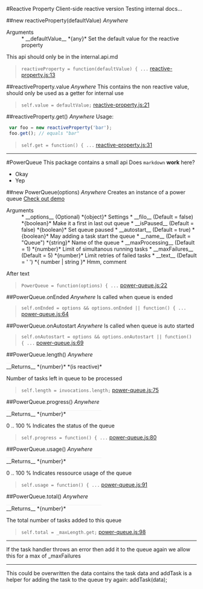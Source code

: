 #Reactive Property
Client-side reactive version
Testing internal docs...

##new reactiveProperty(defaultValue)    *Anywhere*
<dl>
<dt>Arguments</dt>
<dd>* __defaultValue__  *{any}*
Set the default value for the reactive property
</dd>
</dl>
This api should only be in the internal.api.md

> ```reactiveProperty = function(defaultValue) { ...``` [reactive-property.js:13](reactive-property.js#L13)

##reactiveProperty.value    *Anywhere*
This contains the non reactive value, should only be used as a getter for
internal use

> ```self.value = defaultValue;``` [reactive-property.js:21](reactive-property.js#L21)

##reactiveProperty.get()    *Anywhere*
Usage:
```js
 var foo = new reactiveProperty('bar');
 foo.get(); // equals "bar"
```

> ```self.get = function() { ...``` [reactive-property.js:31](reactive-property.js#L31)


---
#PowerQueue
This package contains a small api
Does `markdown` __work__ here?
* Okay
* Yep

##new PowerQueue(options)    *Anywhere*
Creates an instance of a power queue 
[Check out demo](http://power-queue-test.meteor.com/)
<dl>
<dt>Arguments</dt>
<dd>* __options__  (Optional)  *{object}*
Settings
  * __filo__  (Default = false)  *{boolean}*
Make it a first in last out queue
  * __isPaused__  (Default = false)  *{boolean}*
Set queue paused
  * __autostart__  (Default = true)  *{boolean}*
May adding a task start the queue
  * __name__  (Default = "Queue")  *{string}*
Name of the queue
  * __maxProcessing__  (Default = 1)  *{number}*
Limit of simultanous running tasks
  * __maxFailures__  (Default = 5)  *{number}*
Limit retries of failed tasks
  * __text__  (Default = ' ')  *{ number | string }*
Hmm, comment
</dd>
</dl>
After text

> ```PowerQueue = function(options) { ...``` [power-queue.js:22](power-queue.js#L22)

##PowerQueue.onEnded    *Anywhere*
Is called when queue is ended

> ```self.onEnded = options && options.onEnded || function() { ...``` [power-queue.js:64](power-queue.js#L64)

##PowerQueue.onAutostart    *Anywhere*
Is called when queue is auto started

> ```self.onAutostart = options && options.onAutostart || function() { ...``` [power-queue.js:69](power-queue.js#L69)

##PowerQueue.length()    *Anywhere*
<dl>

<div style="border-bottom: 1px solid #eee; width: 50%;"></div>
__Returns__  *{number}*  *(is reactive)*

Number of tasks left in queue to be processed
</dl>

> ```self.length = invocations.length;``` [power-queue.js:75](power-queue.js#L75)

##PowerQueue.progress()    *Anywhere*
<dl>

<div style="border-bottom: 1px solid #eee; width: 50%;"></div>
__Returns__  *{number}*

0 .. 100 % Indicates the status of the queue
</dl>

> ```self.progress = function() { ...``` [power-queue.js:80](power-queue.js#L80)

##PowerQueue.usage()    *Anywhere*
<dl>

<div style="border-bottom: 1px solid #eee; width: 50%;"></div>
__Returns__  *{number}*

0 .. 100 % Indicates ressource usage of the queue
</dl>

> ```self.usage = function() { ...``` [power-queue.js:91](power-queue.js#L91)

##PowerQueue.total()    *Anywhere*
<dl>

<div style="border-bottom: 1px solid #eee; width: 50%;"></div>
__Returns__  *{number}*

The total number of tasks added to this queue
</dl>

> ```self.total = _maxLength.get;``` [power-queue.js:98](power-queue.js#L98)

---
If the task handler throws an error then add it to the queue again
we allow this for a max of _maxFailures

---
This could be overwritten the data contains the task data and addTask
is a helper for adding the task to the queue
try again: addTask(data);
